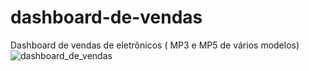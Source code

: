 # dashboard-de-vendas
Dashboard de vendas de eletrônicos ( MP3 e MP5 de vários modelos)
![dashboard_de_vendas](https://user-images.githubusercontent.com/20029768/90296909-5193f100-de63-11ea-8c24-fa9c143a02e5.png)

